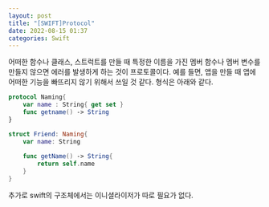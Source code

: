 ```yaml
---
layout: post
title: "[SWIFT]Protocol"
date: 2022-08-15 01:37
categories: Swift
---
```

어떠한 함수나 클래스, 스트럭트를 만들 때 특정한 이름을 가진 멤버 함수나 멤버 변수를 만들지 않으면 에러를 발생하게 하는 것이 프로토콜이다. 예를 들면, 앱을 만들 때 앱에 어떠한 기능을 빠뜨리지 않기 위해서 쓰일 것 같다. 형식은 아래와 같다.


```swift
protocol Naming{
    var name : String{ get set }
    func getname() -> String
}

struct Friend: Naming{
    var name: String
    
    func getName() -> String{
        return self.name
    }
}
```
추가로 swift의 구조체에서는 이니셜라이저가 따로 필요가 없다.
